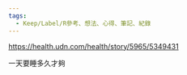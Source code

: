 ```yaml
---
tags:
  - Keep/Label/R參考、想法、心得、筆記、紀錄
---
```


https://health.udn.com/health/story/5965/5349431

一天要睡多久才夠